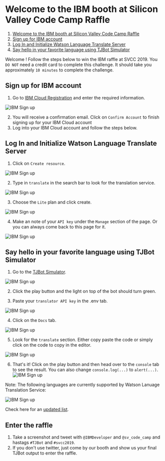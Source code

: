 # Welcome to the IBM booth at Silicon Valley Code Camp Raffle

1. [Welcome to the IBM booth at Silicon Valley Code Camp Raffle](#welcome-to-the-ibm-booth-at-silicon-valley-code-camp-raffle)
2. [Sign up for IBM account](#sign-up-for-ibm-account)
3. [Log In and Initialize Watson Language Translate Server](#log-in-and-initialize-watson-language-translate-server)
4. [Say hello in your favorite language using TJBot Simulator](#say-hello-in-your-favorite-language-using-tjbot-simulator)

Welcome ! Follow the steps below to win the IBM raffle at SVCC 2019. You `DO NOT` need a credit card to complete this challenge. It should take you approximately `10 minutes` to complete the challenge.

## Sign up for IBM account

1. Go to [IBM Cloud Registration](https://ibm.biz/BdzvbK) and enter the required information.

![IBM Sign up](assets/ibm-signup.jpg)

2. You will receive a confirmation email. Click on `Confirm Account` to finish signing up for your IBM Cloud account
3. Log into your IBM Cloud account and follow the steps below.

## Log In and Initialize Watson Language Translate Server

1. Click on `Create resource`.

![IBM Sign up](assets/ibm-dashboard-clean.jpg)

2. Type in `translate` in the search bar to look for the translation service.

![IBM Sign up](assets/ibm-catalog-translate.jpg)

3. Choose the `Lite` plan and click create.

![IBM Sign up](assets/ibm-translate-initiate.jpg)

4. Make an note of your `API key` under the `Manage` section of the page. Or you can always come back to this page for it.

![IBM Sign up](assets/ibm-translate-key.jpg)

## Say hello in your favorite language using TJBot Simulator

1. Go to the [TJBot Simulator](https://my-tjbot.mybluemix.net/).

![IBM Sign up](assets/tjbot-1.jpg)

2. Click the play button and the light on top of the bot should turn green.

3. Paste your `translator API key` in the .env tab.

![IBM Sign up](assets/tjbot-translator-key-3.jpg)

4. Click on the `Docs` tab.

![IBM Sign up](assets/tjbot-2-translate-docs.jpg)

5. Look for the `translate` section. Either copy paste the code or simply click on the code to copy in the editor.

![IBM Sign up](assets/tjbot-3-translate-insert.jpg)


6. That's it! Click on the play button and then head over to the `console` tab to see the result. You can also change `console.log(...)` to `alert(...)`.
   ![IBM Sign up](assets/tjbot-4-final-2.jpg)

Note: The following languages are currently supported by Watson Lanuage Translation Service:

![IBM Sign up](assets/ibm-translate-languages.jpg)

Check here for an [updated list](https://cloud.ibm.com/docs/services/language-translator?topic=language-translator-translation-models#translation-models).

## Enter the raffle

1. Take a screenshot and tweet with `@IBMDeveloper` and `@sv_code_camp` and hastags `#TJBot` and `#svcc2019`.
2. If you don't use twitter, just come by our booth and show us your final TJBot output to enter the raffle.
